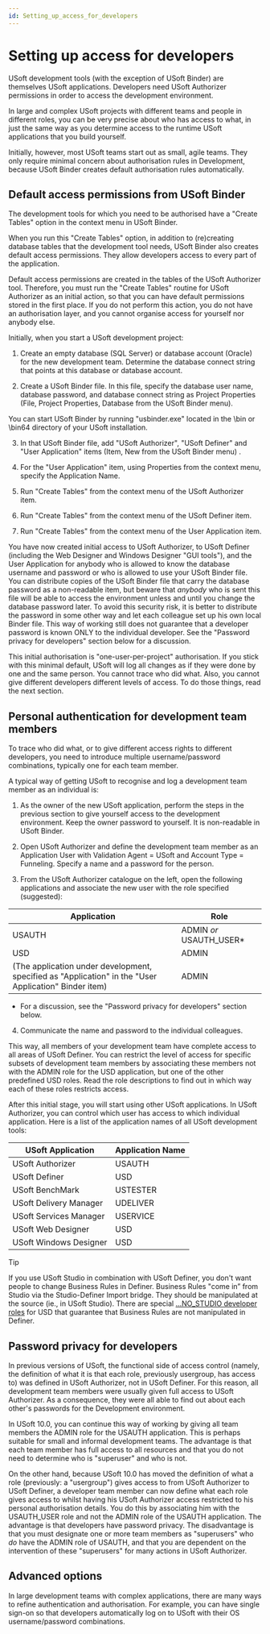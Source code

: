 ```yaml
---
id: Setting_up_access_for_developers
---
```


# Setting up access for developers

USoft development tools (with the exception of USoft Binder) are themselves USoft applications. Developers need USoft Authorizer permissions in order to access the development environment.

In large and complex USoft projects with different teams and people in different roles, you can be very precise about who has access to what, in just the same way as you determine access to the runtime USoft applications that you build yourself.

Initially, however, most USoft teams start out as small, agile teams. They only require minimal concern about authorisation rules in Development, because USoft Binder creates default authorisation rules automatically.

## Default access permissions from USoft Binder

The development tools for which you need to be authorised have a "Create Tables" option in the context menu in USoft Binder.

When you run this "Create Tables" option, in addition to (re)creating database tables that the development tool needs, USoft Binder also creates default access permissions. They allow developers access to every part of the application.

Default access permissions are created in the tables of the USoft Authorizer tool. Therefore, you must run the "Create Tables" routine for USoft Authorizer as an initial action, so that you can have default permissions stored in the first place. If you do not perform this action, you do not have an authorisation layer, and you cannot organise access for yourself nor anybody else.

Initially, when you start a USoft development project:

1. Create an empty database (SQL Server) or database account (Oracle) for the new development team. Determine the database connect string that points at this database or database account.

2. Create a USoft Binder file. In this file, specify the database user name, database password, and database connect string as Project Properties (File, Project Properties, Database from the USoft Binder menu).

You can start USoft Binder by running "usbinder.exe" located in the \\bin or \\bin64 directory of your USoft installation.

3. In that USoft Binder file, add "USoft Authorizer", "USoft Definer" and "User Application" items (Item, New from the USoft Binder menu) .

4. For the "User Application" item, using Properties from the context menu, specify the Application Name.

5. Run "Create Tables" from the context menu of the USoft Authorizer item.

6. Run "Create Tables" from the context menu of the USoft Definer item.

7. Run "Create Tables" from the context menu of the User Application item.

You have now created initial access to USoft Authorizer, to USoft Definer (including the Web Designer and Windows Designer "GUI tools"), and the User Application for anybody who is allowed to know the database username and password or who is allowed to use your USoft Binder file. You can distribute copies of the USoft Binder file that carry the database password as a non-readable item, but beware that *anybody* who is sent this file will be able to access the environment unless and until you change the database password later. To avoid this security risk, it is better to distribute the password in some other way and let each colleague set up his own local Binder file. This way of working still does not guarantee that a developer password is known ONLY to the individual developer. See the "Password privacy for developers" section below for a discussion.

This initial authorisation is "one-user-per-project" authorisation. If you stick with this minimal default, USoft will log all changes as if they were done by one and the same person. You cannot trace who did what. Also, you cannot give different developers different levels of access. To do those things, read the next section.

## Personal authentication for development team members

To trace who did what, or to give different access rights to different developers, you need to introduce multiple username/password combinations, typically one for each team member.

A typical way of getting USoft to recognise and log a development team member as an individual is:

1. As the owner of the new USoft application, perform the steps in the previous section to give yourself access to the development environment. Keep the owner password to yourself. It is non-readable in USoft Binder.

2. Open USoft Authorizer and define the development team member as an Application User with Validation Agent = USoft and Account Type = Funneling. Specify a name and a password for the person.

3. From the USoft Authorizer catalogue on the left, open the following applications and associate the new user with the role specified (suggested):

|**Application**|**Role**|
|--------|--------|
|USAUTH  |ADMIN *or* USAUTH_USER*|
|USD     |ADMIN   |
|(The application under development, specified as "Application" in the "User Application" Binder item)|ADMIN   |



* For a discussion, see the "Password privacy for developers" section below.

4. Communicate the name and password to the individual colleagues.

This way, all members of your development team have complete access to all areas of USoft Definer. You can restrict the level of access for specific subsets of development team members by associating these members not with the ADMIN role for the USD application, but one of the other predefined USD roles. Read the role descriptions to find out in which way each of these roles restricts access.

After this initial stage, you will start using other USoft applications. In USoft Authorizer, you can control which user has access to which individual application. Here is a list of the application names of all USoft development tools:

|**USoft Application**|**Application Name**|
|--------|--------|
|USoft Authorizer|USAUTH  |
|USoft Definer|USD     |
|USoft BenchMark|USTESTER|
|USoft Delivery Manager|UDELIVER|
|USoft Services Manager|USERVICE|
|USoft Web Designer|USD     |
|USoft Windows Designer|USD     |



> [!TIP]
> If you use USoft Studio in combination with USoft Definer, you don't want people to change Business Rules in Definer. Business Rules "come in” from Studio via the Studio-Definer Import bridge. They should be manipulated at the source (ie., in USoft Studio).
> There are special [...NO_STUDIO developer roles](/docs/USoft_for_administrators/Creating_a_USoft_Development_environment/Authorising_team_members_for_USoft_100.md) for USD that guarantee that Business Rules are not manipulated in Definer.

## Password privacy for developers

In previous versions of USoft, the functional side of access control (namely, the definition of what it is that each role, previously usergroup, has access to) was defined in USoft Authorizer, not in USoft Definer. For this reason, all development team members were usually given full access to USoft Authorizer. As a consequence, they were all able to find out about each other's passwords for the Development environment.

In USoft 10.0, you can continue this way of working by giving all team members the ADMIN role for the USAUTH application. This is perhaps suitable for small and informal development teams. The advantage is that each team member has full access to all resources and that you do not need to determine who is "superuser" and who is not.

On the other hand, because USoft 10.0 has moved the definition of what a role (previously: a "usergroup") gives access to from USoft Authorizer to USoft Definer, a developer team member can now define what each role gives access to whilst having his USoft Authorizer access restricted to his personal authorisation details. You do this by associating him with the USAUTH_USER role and not the ADMIN role of the USAUTH application. The advantage is that developers have password privacy. The disadvantage is that you must designate one or more team members as "superusers" who *do* have the ADMIN role of USAUTH, and that you are dependent on the intervention of these "superusers" for many actions in USoft Authorizer.

## Advanced options

In large development teams with complex applications, there are many ways to refine authentication and authorisation. For example, you can have single sign-on so that developers automatically log on to USoft with their OS username/password combinations.

 